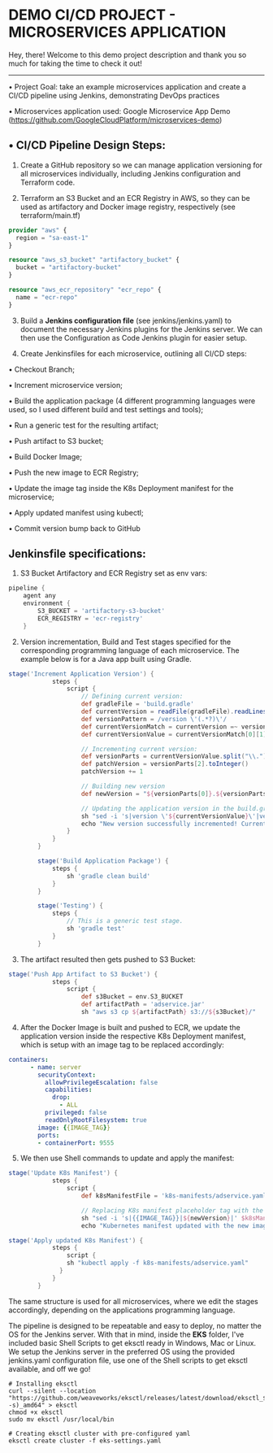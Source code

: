 # DEMO CI/CD PROJECT - MICROSERVICES APPLICATION

Hey, there! 
Welcome to this demo project description and thank you so much for taking the time to check it out!

---
• Project Goal: take an example microservices application and create a CI/CD pipeline using Jenkins, demonstrating DevOps practices

• Microservices application used: Google Microservice App Demo (https://github.com/GoogleCloudPlatform/microservices-demo)

## • CI/CD Pipeline Design Steps:

1) Create a GitHub repository so we can manage application versioning for all microservices individually, including Jenkins configuration and Terraform code.

2) Terraform an S3 Bucket and an ECR Registry in AWS, so they can be used as artifactory and Docker image registry, respectively (see terraform/main.tf)
```terraform
provider "aws" {
  region = "sa-east-1"
}

resource "aws_s3_bucket" "artifactory_bucket" {
  bucket = "artifactory-bucket"
}

resource "aws_ecr_repository" "ecr_repo" {
  name = "ecr-repo"
}
```
3) Build a **Jenkins configuration file** (see jenkins/jenkins.yaml) to document the necessary Jenkins plugins for the Jenkins server. We can then use the Configuration as Code Jenkins plugin for easier setup.

4) Create Jenkinsfiles for each microservice, outlining all CI/CD steps:

• Checkout Branch;

• Increment microservice version;

• Build the application package (4 different programming languages were used, so I used different build and test settings and tools);

• Run a generic test for the resulting artifact;

• Push artifact to S3 bucket;

• Build Docker Image;

• Push the new image to ECR Registry;

• Update the image tag inside the K8s Deployment manifest for the microservice;

• Apply updated manifest using kubectl;

• Commit version bump back to GitHub

## Jenkinsfile specifications:

1) S3 Bucket Artifactory and ECR Registry set as env vars:
```Groovy
pipeline {
    agent any
    environment {
        S3_BUCKET = 'artifactory-s3-bucket'
        ECR_REGISTRY = 'ecr-registry'
    }
```
2) Version incrementation, Build and Test stages specified for the corresponding programming language of each microservice. The example below is for a Java app built using Gradle.
```Groovy
stage('Increment Application Version') {
            steps {
                script {
                    // Defining current version:
                    def gradleFile = 'build.gradle'
                    def currentVersion = readFile(gradleFile).readLines().find { it =~ /version \'.*\'/ }
                    def versionPattern = /version \'(.*?)\'/
                    def currentVersionMatch = currentVersion =~ versionPattern
                    def currentVersionValue = currentVersionMatch[0][1]

                    // Incrementing current version:
                    def versionParts = currentVersionValue.split("\\.")
                    def patchVersion = versionParts[2].toInteger()
                    patchVersion += 1

                    // Building new version
                    def newVersion = "${versionParts[0]}.${versionParts[1]}.${patchVersion}"

                    // Updating the application version in the build.gradle file
                    sh "sed -i 's|version \'${currentVersionValue}\'|version \'${newVersion}\'|' $gradleFile"
                    echo "New version successfully incremented! Current version is now ${newVersion}"
                }
            }
        }

        stage('Build Application Package') {
            steps {
                sh 'gradle clean build'
            }
        }

        stage('Testing') {
            steps {
                // This is a generic test stage.
                sh 'gradle test' 
            }
        }
```
3) The artifact resulted then gets pushed to S3 Bucket:
```Groovy
stage('Push App Artifact to S3 Bucket') {
            steps {
                script {
                    def s3Bucket = env.S3_BUCKET
                    def artifactPath = 'adservice.jar'
                    sh "aws s3 cp ${artifactPath} s3://${s3Bucket}/"
```
4) After the Docker Image is built and pushed to ECR, we update the application version inside the respective K8s Deployment manifest, which is setup with an image tag to be replaced accordingly:
```yaml
containers:
      - name: server
        securityContext:
          allowPrivilegeEscalation: false
          capabilities:
            drop:
              - ALL
          privileged: false
          readOnlyRootFilesystem: true
        image: {{IMAGE_TAG}}
        ports:
        - containerPort: 9555
```
5) We then use Shell commands to update and apply the manifest:
```Groovy
stage('Update K8s Manifest') {
            steps {
                script {
                    def k8sManifestFile = 'k8s-manifests/adservice.yaml'

                    // Replacing K8s manifest placeholder tag with the new image tag
                    sh "sed -i 's|{{IMAGE_TAG}}|${newVersion}|' $k8sManifestFile"
                    echo "Kubernetes manifest updated with the new image tag: ${newVersion}"

stage('Apply updated K8s Manifest') {
            steps {
                script {
                sh "kubectl apply -f k8s-manifests/adservice.yaml"
              }
            }
        }
```
The same structure is used for all microservices, where we edit the stages accordingly, depending on the applications programming language. 

The pipeline is designed to be repeatable and easy to deploy, no matter the OS for the Jenkins server. With that in mind, inside the **EKS** folder, I've included basic Shell Scripts to get eksctl ready in Windows, Mac or Linux. We setup the Jenkins server in the preferred OS using the provided jenkins.yaml configuration file, use one of the Shell scripts to get eksctl available, and off we go!

```shell
# Installing eksctl
curl --silent --location "https://github.com/weaveworks/eksctl/releases/latest/download/eksctl_$(uname -s)_amd64" > eksctl
chmod +x eksctl
sudo mv eksctl /usr/local/bin

# Creating eksctl cluster with pre-configured yaml
eksctl create cluster -f eks-settings.yaml
```


